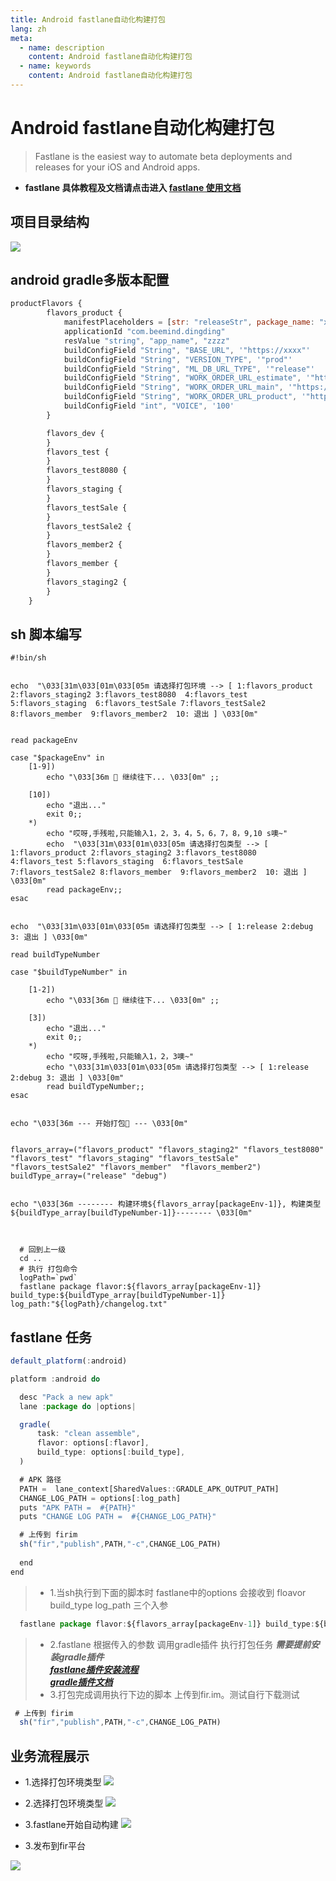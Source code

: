 ```yaml
---
title: Android fastlane自动化构建打包
lang: zh
meta:
  - name: description
    content: Android fastlane自动化构建打包
  - name: keywords
    content: Android fastlane自动化构建打包
---
```


# Android fastlane自动化构建打包

> Fastlane is the easiest way to automate beta deployments and releases for your iOS and Android apps.
 * **fastlane 具体教程及文档请点击进入 [fastlane 使用文档](https://docs.fastlane.tools/)**  



## 项目目录结构
<img src= "./image/431578832853_.pic_hd.jpg">

## android gradle多版本配置

```js
productFlavors {
        flavors_product {
            manifestPlaceholders = [str: "releaseStr", package_name: "xxxx",jpush_appkey: "eeee",type:""]
            applicationId "com.beemind.dingding"
            resValue "string", "app_name", "zzzz"
            buildConfigField "String", "BASE_URL", '"https://xxxx"'
            buildConfigField "String", "VERSION_TYPE", '"prod"'
            buildConfigField "String", "ML_DB_URL_TYPE", '"release"'
            buildConfigField "String", "WORK_ORDER_URL_estimate", '"https://xxxx"'
            buildConfigField "String", "WORK_ORDER_URL_main", '"https://xxxx"'
            buildConfigField "String", "WORK_ORDER_URL_product", '"https://xxx"'
            buildConfigField "int", "VOICE", '100'
        }

        flavors_dev {
        }
        flavors_test {
        }
        flavors_test8080 {
        }
        flavors_staging {
        }
        flavors_testSale {
        }
        flavors_testSale2 {
        }
        flavors_member2 {
        }
        flavors_member {
        }
        flavors_staging2 {
        }
    }
```


## sh 脚本编写
```shell
#!bin/sh


echo  "\033[31m\033[01m\033[05m 请选择打包环境 --> [ 1:flavors_product 2:flavors_staging2 3:flavors_test8080  4:flavors_test 5:flavors_staging  6:flavors_testSale 7:flavors_testSale2 8:flavors_member  9:flavors_member2  10: 退出 ] \033[0m"


read packageEnv

case "$packageEnv" in
    [1-9])
        echo "\033[36m 🚀 继续往下... \033[0m" ;;

    [10])
        echo "退出..." 
        exit 0;;
    *)
        echo "哎呀,手残啦,只能输入1，2，3，4，5，6，7，8，9,10 s噢~"
        echo  "\033[31m\033[01m\033[05m 请选择打包类型 --> [ 1:flavors_product 2:flavors_staging2 3:flavors_test8080  4:flavors_test 5:flavors_staging  6:flavors_testSale  7:flavors_testSale2 8:flavors_member  9:flavors_member2  10: 退出 ] \033[0m"
        read packageEnv;;
esac


echo  "\033[31m\033[01m\033[05m 请选择打包类型 --> [ 1:release 2:debug 3: 退出 ] \033[0m"

read buildTypeNumber

case "$buildTypeNumber" in

    [1-2])
        echo "\033[36m 🚀 继续往下... \033[0m" ;;

    [3])
        echo "退出..." 
        exit 0;;
    *)
        echo "哎呀,手残啦,只能输入1，2，3噢~"
        echo "\033[31m\033[01m\033[05m 请选择打包类型 --> [ 1:release 2:debug 3: 退出 ] \033[0m"
        read buildTypeNumber;;
esac


echo "\033[36m --- 开始打包🚀 --- \033[0m"


flavors_array=("flavors_product" "flavors_staging2" "flavors_test8080" "flavors_test" "flavors_staging" "flavors_testSale" "flavors_testSale2" "flavors_member"  "flavors_member2")
buildType_array=("release" "debug")


echo "\033[36m -------- 构建环境${flavors_array[packageEnv-1]}, 构建类型${buildType_array[buildTypeNumber-1]}-------- \033[0m"



  # 回到上一级
  cd ..
  # 执行 打包命令
  logPath=`pwd`
  fastlane package flavor:${flavors_array[packageEnv-1]} build_type:${buildType_array[buildTypeNumber-1]} log_path:"${logPath}/changelog.txt"
```

## fastlane 任务

```js
default_platform(:android)

platform :android do

  desc "Pack a new apk"
  lane :package do |options|

  gradle(
      task: "clean assemble",
      flavor: options[:flavor],
      build_type: options[:build_type],
  )

  # APK 路径
  PATH =  lane_context[SharedValues::GRADLE_APK_OUTPUT_PATH]
  CHANGE_LOG_PATH = options[:log_path]
  puts "APK PATH =  #{PATH}"
  puts "CHANGE LOG PATH =  #{CHANGE_LOG_PATH}"

  # 上传到 firim
  sh("fir","publish",PATH,"-c",CHANGE_LOG_PATH)
  
  end
end

```

> - 1.当sh执行到下面的脚本时 fastlane中的options 会接收到 floavor build_type log_path 三个入参
``` js
  fastlane package flavor:${flavors_array[packageEnv-1]} build_type:${buildType_array[buildTypeNumber-1]} log_path:"${logPath}/changelog.txt"
``` 
> - 2.fastlane 根据传入的参数 调用gradle插件 执行打包任务 ***需要提前安装gradle插件<br/>[fastlane插件安装流程](https://docs.fastlane.tools/plugins/using-plugins/) <br/>[gradle插件文档](https://docs.fastlane.tools/actions/gradle/#gradle)***
> - 3.打包完成调用执行下边的脚本 上传到fir.im。测试自行下载测试
``` js
 # 上传到 firim
  sh("fir","publish",PATH,"-c",CHANGE_LOG_PATH)
``` 


## 业务流程展示

- 1.选择打包环境类型
  <img src="./image/531578833737_.pic_hd.jpg"/>

- 2.选择打包环境类型
  <img src="./image/531578833737_.pic_hd.jpg"/>

- 3.fastlane开始自动构建
  <img src="./image/551578833971_.pic_hd.jpg">

- 3.发布到fir平台
<img src="./image/561578834135_.pic_hd.jpg">
